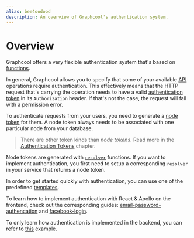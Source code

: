 ```yaml
---
alias: bee4oodood
description: An overview of Graphcool's authentication system.
---
```


# Overview

Graphcool offers a very flexible authentication system that's based on [functions](!alias-aiw4aimie9).

In general, Graphcool allows you to specify that some of your available [API](!alias-abogasd0go) operations require authentication. This effectively means that the HTTP request that's carrying the operation needs to have a valid [authentication token](!alias-eip7ahqu5o) in its `Authorization` header. If that's not the case, the request will fail with a permission error.

To authenticate requests from your users, you need to generate a [node token](!alias-eip7ahqu5o#node-tokens) for them. A node token always needs to be associated with one particular node from your database.

> There are other token kinds than _node tokens_. Read more in the [Authentication Tokens](!alias-eip7ahqu5o) chapter.

Node tokens are generated with [`resolver`](!alias-su6wu3yoo2) functions. If you want to implement authentication, you first need to setup a corresponding `resolver` in your service that returns a node token.

In order to get started quickly with authentication, you can use one of the predefined [templates](https://github.com/graphcool/templates/tree/master/auth/).

<InfoBox>

To learn how to implement authentication with React & Apollo on the frontend, check out the corresponding guides: [email-password-authencation](!alias-cu3jah9ech) and [facebook-login](!alias-yi9jeuwohl).

To only learn how authentication is implemented in the backend, you can refer to [this](ttps://github.com/graphcool/graphcool/tree/master/examples/auth) example.

</InfoBox>
